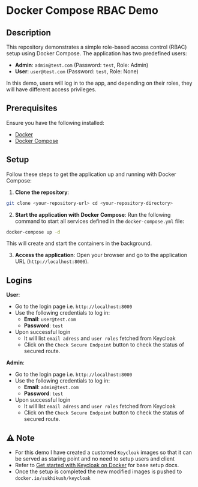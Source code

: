 # Docker Compose RBAC Demo

## Description

  This repository demonstrates a simple role-based access control (RBAC) setup using Docker Compose. The application has two predefined users:

  - **Admin**: `admin@test.com` (Password: `test`, Role: Admin)
  - **User**: `user@test.com` (Password: `test`, Role: None)

  In this demo, users will log in to the app, and depending on their roles, they will have different access privileges.

## Prerequisites

  Ensure you have the following installed:

  - [Docker](https://www.docker.com/get-started)
  - [Docker Compose](https://docs.docker.com/compose/install/)

## Setup

  Follow these steps to get the application up and running with Docker Compose:

  1. **Clone the repository**:
  ```bash
  git clone <your-repository-url> cd <your-repository-directory>
  ```

  2. **Start the application with Docker Compose**:
  Run the following command to start all services defined in the `docker-compose.yml` file:
  ```bash
  docker-compose up -d
  ```
  This will create and start the containers in the background.

  3. **Access the application**:
  Open your browser and go to the application URL (`http://localhost:8000`).

## Logins
  **User**:
   - Go to the login page i.e. `http://localhost:8000`
   - Use the following credentials to log in:
     - **Email**: `user@test.com`
     - **Password**: `test`
   - Upon successful login
     - It will list `email adress` and `user roles` fetched from Keycloak
     - Click on the `Check Secure Endpoint` button to check the status of secured route.

  **Admin**:
  - Go to the login page i.e. `http://localhost:8000`
  - Use the following credentials to log in:
    - **Email**: `admin@test.com`
    - **Password**: `test`
  - Upon successful login
    - It will list `email adress` and `user roles` fetched from Keycloak
    - Click on the `Check Secure Endpoint` button to check the status of secured route.

## ⚠️ Note
  - For this demo I have created a customed `Keycloak` images so that it can be served as staring point and no need to setup users and client
  - Refer to [Get started with Keycloak on Docker](https://www.keycloak.org/getting-started/getting-started-docker) for base setup docs.
  - Once the setup is completed the new modified images is pushed to `docker.io/sukhikush/keycloak`

